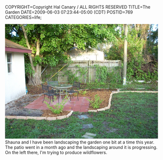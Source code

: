 COPYRIGHT=Copyright Hal Canary / ALL RIGHTS RESERVED
TITLE=The Garden
DATE=2009-06-03 07:23:44-05:00 (CDT)
POSTID=769
CATEGORIES=life;

![in progress sitting area in backyard](/photos/2339-06-03-DSCN0429-garden.jpg)  
Shauna and I have been landscaping the garden one bit at a time this year. The patio went in a month ago and the landscaping around it is progressing. On the left there, I'm trying to produce wildflowers.
